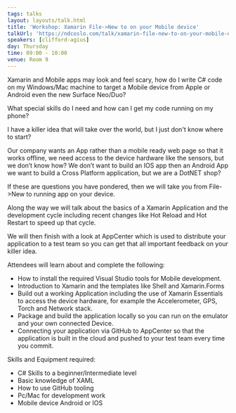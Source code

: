 ```yaml
---
tags: talks
layout: layouts/talk.html
title: 'Workshop: Xamarin File->New to on your Mobile device'
talkUrl: 'https://ndcoslo.com/talk/xamarin-file-new-to-on-your-mobile-device/'
speakers: [clifford-agius]
day: Thursday
time: 09:00 - 10:00
venue: Room 9
---
```

Xamarin and Mobile apps may look and feel scary, how do I write C# code on my Windows/Mac machine to target a Mobile device from Apple or Android even the new Surface Neo/Duo?

What special skills do I need and how can I get my code running on my phone?

I have a killer idea that will take over the world, but I just don't know where to start?

Our company wants an App rather than a mobile ready web page so that it works offline, we need access to the device hardware like the sensors, but we don’t know how?
We don’t want to build an IOS app then an Android App we want to build a Cross Platform application, but we are a DotNET shop?

If these are questions you have pondered, then we will take you from File->New to running app on your device.

Along the way we will talk about the basics of a Xamarin Application and the development cycle including recent changes like Hot Reload and Hot Restart to speed up that cycle.

We will then finish with a look at AppCenter which is used to distribute your application to a test team so you can get that all important feedback on your killer idea.

Attendees will learn about and complete the following:
- How to install the required Visual Studio tools for Mobile development.
- Introduction to Xamarin and the templates like Shell and Xamarin.Forms
- Build out a working Application including the use of Xamarin Essentials to access the device hardware, for example the Accelerometer, GPS, Torch and Network stack.
- Package and build the application locally so you can run on the emulator and your own connected Device.
- Connecting your application via GitHub to AppCenter so that the application is built in the cloud and pushed to your test team every time you commit.

Skills and Equipment required:
- C# Skills to a beginner/Intermediate level
- Basic knowledge of XAML
- How to use GitHub tooling
- Pc/Mac for development work
- Mobile device Android or IOS